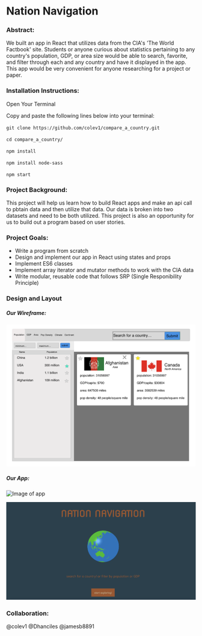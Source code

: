# Nation Navigation

### Abstract:

We built an app in React that utilizes data from the CIA's 'The World Factbook' site. Students or anyone curious about statistics pertaining to any country's population, GDP, or area size would be able to search, favorite, and filter through each and any country and have it displayed in the app. This app would be very convenient for anyone researching for a project or paper.

### Installation Instructions:

Open Your Terminal

Copy and paste the following lines below into your terminal:

`git clone https://github.com/colev1/compare_a_country.git`

`cd compare_a_country/`

`npm install`

`npm install node-sass`

`npm start`

### Project Background:

This project will help us learn how to build React apps and make an api call to pbtain data and then utilize that data. Our data is broken into two datasets and need to be both utilized. This project is also an opportunity for us to build out a program based on user stories.

### Project Goals:

- Write a program from scratch
- Design and implement our app in React using states and props
- Implement ES6 classes
- Implement array iterator and mutator methods to work with the CIA data
- Write modular, reusable code that follows SRP (Single Responibility Principle)

### Design and Layout

##### Our Wireframe:
![Image of Wireframe](wireframe.png)

##### Our App:
![Image of app](src/images/pic1.png)

![Another image of app](src/images/pic2.png)



### Collaboration:

@colev1
@Dhanciles
@jamesb8891


